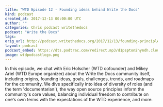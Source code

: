 ```yaml
---
title: "WTD Episode 12 - Founding ideas behind Write the Docs"
kind: podcast
created_at: 2017-12-13 00:00:00 UTC
author: ""
categories: Chris podcast writethedocs
podcast: "Write the Docs"
tags: 
orig_url: http://podcast.writethedocs.org/2017/12/13/founding-principles-of-write-the-docs/
layout: podcast
podcast_embed: https://dts.podtrac.com/redirect.mp3/d1pspton2hyndh.cloudfront.net/wtdpodcast_episode_12_founding_ideas.mp3
image: wtdpodcastlogo.png
---
```

In this episode, we chat with Eric Holscher (WTD cofounder) and Mikey Ariel (WTD Europe organizer) about the Write the Docs community itself, including origins, founding ideas, goals, challenges, trends, and roadmaps for the community. We dive specifically into idea of diversity of roles (and the term 'documentarian'), the way open source principles inform the community's core values, balancing individual freedom to contribute on one's own terms with the expectations of the WTD experience, and more.